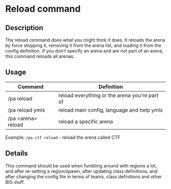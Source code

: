 # Reload command

## Description

The reload command does what you might think it does. It reloads the arena by force stopping it, removing it from the arena list, and loading it from the config definition. If you don't specify an 
arena and are not part of an arena, this command reloads all arenas.

## Usage

Command |  Definition
------------- | -------------
/pa reload | reload everything or the arena you're part of
/pa reload ymls | reload main config, language and help ymls 
/pa \<arena\> reload | reload a specific arena

Example: `/pa ctf reload` - reload the arena called CTF

## Details

This command should be used when fumbling around with regions a lot, and after re-setting a region/spawn, after updating class definitions, and after changing the config file in terms of teams, 
class definitions and other BIG stuff.